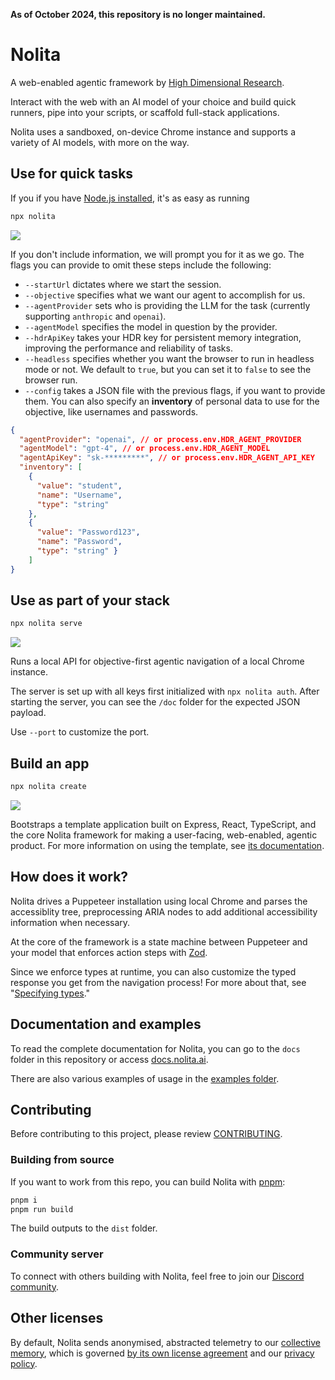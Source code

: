 **As of October 2024, this repository is no longer maintained.**

# Nolita

A web-enabled agentic framework by [High Dimensional Research](https://hdr.is). 

Interact with the web with an AI model of your choice and build quick runners, pipe into your scripts, or scaffold full-stack applications.

Nolita uses a sandboxed, on-device Chrome instance and supports a variety of AI models, with more on the way.

## Use for quick tasks

If you if you have [Node.js installed](https://nodejs.org/en), it's as easy as running

```sh
npx nolita
```

![](https://content.hdr.is/runner.gif)

If you don't include information, we will prompt you for it as we go. The flags you can provide to omit these steps include the following:

- `--startUrl` dictates where we start the session.
- `--objective` specifies what we want our agent to accomplish for us.
- `--agentProvider` sets who is providing the LLM for the task (currently supporting `anthropic` and `openai`).
- `--agentModel` specifies the model in question by the provider.
- `--hdrApiKey` takes your HDR key for persistent memory integration, improving the performance and reliability of tasks.
- `--headless` specifies whether you want the browser to run in headless mode or not. We default to `true`, but you can set it to `false` to see the browser run.
- `--config` takes a JSON file with the previous flags, if you want to provide them. You can also specify an **inventory** of personal data to use for the objective, like usernames and passwords.

```json
{
  "agentProvider": "openai", // or process.env.HDR_AGENT_PROVIDER
  "agentModel": "gpt-4", // or process.env.HDR_AGENT_MODEL
  "agentApiKey": "sk-*********", // or process.env.HDR_AGENT_API_KEY
  "inventory": [
    {  
      "value": "student", 
      "name": "Username", 
      "type": "string" 
    },
    { 
      "value": "Password123",
      "name": "Password",
      "type": "string" }
    ]
}
```

## Use as part of your stack

```sh
npx nolita serve
```

![](https://content.hdr.is/serve.gif)

Runs a local API for objective-first agentic navigation of a local Chrome instance. 

The server is set up with all keys first initialized with `npx nolita auth`. After starting the server, you can see the `/doc` folder for the expected JSON payload.

Use `--port` to customize the port.

## Build an app

```sh
npx nolita create
```

![](https://content.hdr.is/create.gif)

Bootstraps a template application built on Express, React, TypeScript, and the core Nolita framework for making a user-facing, web-enabled, agentic product. For more information on using the template, see [its documentation](/docs/src/create.md).

## How does it work?

Nolita drives a Puppeteer installation using local Chrome and parses the accessiblity tree, preprocessing ARIA nodes to add additional accessibility information when necessary.

At the core of the framework is a state machine between Puppeteer and your model that enforces action steps with [Zod](https://github.com/colinhacks/zod).

Since we enforce types at runtime, you can also customize the typed response you get from the navigation process! For more about that, see "[Specifying types](/docs/src/create/types.md)."

## Documentation and examples

To read the complete documentation for Nolita, you can go to the `docs` folder in this repository or access [docs.nolita.ai](https://docs.nolita.ai). 

There are also various examples of usage in the [examples folder](/examples/).

## Contributing

Before contributing to this project, please review [CONTRIBUTING](/CONTRIBUTING).

### Building from source

If you want to work from this repo, you can build Nolita with [pnpm](https://github.com/pnpm/pnpm):

```sh
pnpm i
pnpm run build
```

The build outputs to the `dist` folder.

### Community server

To connect with others building with Nolita, feel free to join our [Discord community](https://discord.gg/SpE7urUEmH).

## Other licenses

By default, Nolita sends anonymised, abstracted telemetry to our [collective memory](https://hdr.is/memory), which is governed [by its own license agreement](https://hdr.is/terms) and our [privacy policy](https://hdr.is/privacy).
